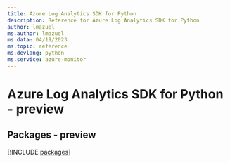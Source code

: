 ```yaml
---
title: Azure Log Analytics SDK for Python
description: Reference for Azure Log Analytics SDK for Python
author: lmazuel
ms.author: lmazuel
ms.data: 04/19/2023
ms.topic: reference
ms.devlang: python
ms.service: azure-monitor
---
```

# Azure Log Analytics SDK for Python - preview
## Packages - preview
[!INCLUDE [packages](log-analytics-index.md)]